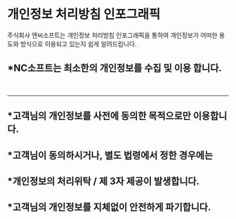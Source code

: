 # **개인정보 처리방침 인포그래픽**
주식회사 엔씨소프트는 개인정보 처리방침 인포그래픽을 통하여 개인정보가 어떠한 용도와 방식으로 이용되고 있는지 쉽게 알려드립니다.


## *NC소프트는 **최소한의 개인정보**를 수집 및 이용 합니다.
<br>


---


## *고객님의 개인정보를 사전에 동의한 목적으로만 이용합니다.


## *고객님이 동의하시거나, 별도 법령에서 정한 경우에는
## *개인정보의 처리위탁 / 제 3자 제공이 발생합니다.


## *고객님의 개인정보를 지체없이 안전하게 파기합니다.



